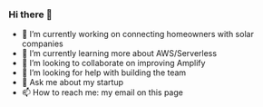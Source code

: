 ### Hi there 👋

- 🔭 I’m currently working on connecting homeowners with solar companies
- 🌱 I’m currently learning more about AWS/Serverless
- 👯 I’m looking to collaborate on improving Amplify
- 🤔 I’m looking for help with building the team
- 💬 Ask me about my startup
- 📫 How to reach me: my email on this page

